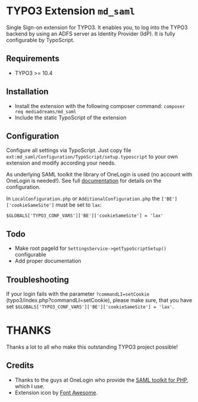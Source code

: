# TYPO3 Extension `md_saml`
Single Sign-on extension for TYPO3. It enables you, to log into the TYPO3 backend by using an ADFS server as Identity Provider (IdP).
It is fully configurable by TypoScript.

## Requirements
- TYPO3 >= 10.4

## Installation
- Install the extension with the following composer command: `composer req mediadreams/md_saml`
- Include the static TypoScript of the extension

## Configuration
Configure all settings via TypoScript. Just copy file `ext:md_saml/Configuration/TypoScript/setup.typoscript` to your
own extension and modify according your needs.

As underlying SAML toolkit the library of OneLogin is used (no account with OneLogin is needed!).
See full [documentation](https://github.com/onelogin/php-saml) for details on the configuration.

In `LocalConfiguration.php` or `AdditionalConfiguration.php` the `['BE']['cookieSameSite']` must be set to `lax`:

    $GLOBALS['TYPO3_CONF_VARS']['BE']['cookieSameSite'] = 'lax'

## Todo
- Make root pageId for `SettingsService->getTypoScriptSetup()` configurable
- Add proper documentation

## Troubleshooting
If your login fails with the parameter `?commandLI=setCookie` (typo3/index.php?commandLI=setCookie), please make sure,
that you have set `$GLOBALS['TYPO3_CONF_VARS']['BE']['cookieSameSite'] = 'lax'`.

# THANKS
Thanks a lot to all who make this outstanding TYPO3 project possible!

## Credits
- Thanks to the guys at OneLogin who provide the [SAML toolkit for PHP](https://github.com/onelogin/php-saml), which I use.
- Extension icon by [Font Awesome](https://fontawesome.com/icons/key?s=solid).
